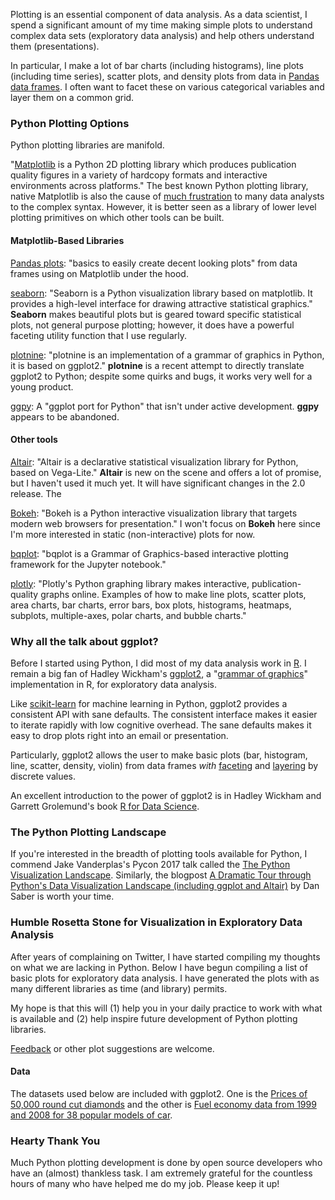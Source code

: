 
Plotting is an essential component of data analysis. As a data scientist,
I spend a significant amount of my time making simple plots to understand complex data sets (exploratory data analysis) and help others understand them (presentations).

In particular, I make a lot of bar charts (including histograms), line plots (including time series), scatter plots, and density plots from data in [Pandas data frames](https://pandas.pydata.org/pandas-docs/stable/generated/pandas.DataFrame.html "pandas.DataFrame documentation"). I often want to facet these on various categorical variables and layer them on a common grid.

### Python Plotting Options

Python plotting libraries are manifold.

"[Matplotlib](https://matplotlib.org/ "Matplotlib: Python plotting") is a Python 2D plotting library which produces publication quality figures in a variety of hardcopy formats and interactive environments across platforms." The best known Python plotting library, native Matplotlib is also the cause of [much frustration](https://stackoverflow.com/questions/tagged/matplotlib) to many data analysts to the complex syntax. However, it is better seen as a library of lower level plotting primitives on which other tools can be built.

#### Matplotlib-Based Libraries

[Pandas plots](https://pandas.pydata.org/pandas-docs/stable/visualization.html "pandas documentation"): "basics to easily create decent looking plots" from data frames using on Matplotlib under the hood.

[seaborn](https://seaborn.pydata.org/ "Seaborn: statistical data visualization"): "Seaborn is a Python visualization library based on matplotlib. It provides a high-level interface for drawing attractive statistical graphics." __Seaborn__ makes beautiful plots but is geared toward specific statistical plots, not general purpose plotting; however, it does have a powerful faceting utility function that I use regularly.

[plotnine](https://plotnine.readthedocs.io/en/stable/ "plotnine: A grammar of graphics for Python"): "plotnine is an implementation of a grammar of graphics in Python, it is based on ggplot2." __plotnine__ is a recent attempt to directly translate ggplot2 to Python; despite some quirks and bugs, it works very well for a young product.

[ggpy](https://github.com/yhat/ggpy "ggplot port for python"): A "ggplot port for Python" that isn't under active development. __ggpy__ appears to be abandoned.

#### Other tools

[Altair](https://altair-viz.github.io/ "Declarative Visualization in Python"): "Altair is a declarative statistical visualization library for Python, based on Vega-Lite." __Altair__ is new on the scene and offers a lot of promise, but I haven't used it much yet. It will have significant changes in the 2.0 release. The

[Bokeh](http://bokeh.pydata.org/en/latest/ "Python interactive visualization library"): "Bokeh is a Python interactive visualization library that targets modern web browsers for presentation."  I won't focus on __Bokeh__ here since I'm more interested in static (non-interactive) plots for now.

[bqplot](https://github.com/bloomberg/bqplot): "bqplot is a Grammar of Graphics-based interactive plotting framework for the Jupyter notebook."

[plotly](https://plot.ly/ "Plotly - Make charts and dashboards online"): "Plotly's Python graphing library makes interactive, publication-quality graphs online. Examples of how to make line plots, scatter plots, area charts, bar charts, error bars, box plots, histograms, heatmaps, subplots, multiple-axes, polar charts, and bubble charts."

### Why all the talk about ggplot?

Before I started using Python, I did most of my data analysis work in [R](https://cran.r-project.org/ "The Comprehensive R Archive Network"). I remain a big fan of Hadley Wickham's [ggplot2](http://ggplot2.org/ "ggplot2"), a "[grammar of graphics](https://www.amazon.com/Grammar-Graphics-Statistics-Computing/dp/0387245448 "The Grammar of Graphics (Statistics and Computing): Leland Wilkinson, D. Wills, D. Rope, A. Norton, R. Dubbs: 9780387245447: Amazon.com: Books")" implementation in R, for exploratory data analysis.

Like [scikit-learn](http://scikit-learn.org/ "scikit-learn: machine learning in Python") for machine learning in Python, ggplot2 provides a consistent API with sane defaults. The consistent interface makes it easier to iterate rapidly with low cognitive overhead. The sane defaults makes it easy to drop plots right into an email or presentation.

Particularly, ggplot2 allows the user to make basic plots (bar, histogram, line, scatter, density, violin) from data frames _with_ [faceting](http://ggplot2.tidyverse.org/reference/facet_grid.html) and [layering](https://rpubs.com/hadley/ggplot2-layers) by discrete values.

An excellent introduction to the power of ggplot2 is in Hadley Wickham and Garrett Grolemund's book [R for Data Science](http://r4ds.had.co.nz/data-visualisation.html).

### The Python Plotting Landscape

If you're interested in the breadth of plotting tools available for Python, I commend Jake Vanderplas's Pycon 2017 talk called the [The Python Visualization Landscape](https://www.youtube.com/watch?v=FytuB8nFHPQ). Similarly, the blogpost [A Dramatic Tour through Python's Data Visualization Landscape (including ggplot and Altair)](https://dsaber.com/2016/10/02/a-dramatic-tour-through-pythons-data-visualization-landscape-including-ggplot-and-altair/) by Dan Saber is worth your time.

### Humble Rosetta Stone for Visualization in Exploratory Data Analysis

After years of complaining on Twitter, I have started compiling my thoughts on what we are lacking in Python. Below I have begun compiling a list of basic plots for exploratory data analysis. I have generated the plots with as many different libraries as time (and library) permits.

My hope is that this will (1) help you in your daily practice to work with what is available and (2) help inspire future development of Python plotting libraries.

[Feedback](https://github.com/tdhopper/ggplot_vs_python_vis/issues) or other  plot suggestions are welcome.

#### Data

The datasets used below are included with ggplot2. One is the [Prices of 50,000 round cut diamonds](http://ggplot2.tidyverse.org/reference/diamonds.html) and the other is [Fuel economy data from 1999 and 2008 for 38 popular models of car](http://ggplot2.tidyverse.org/reference/mpg.html).

### Hearty Thank You

Much Python plotting development is done by open source developers who have an (almost) thankless task. I am extremely grateful for the countless hours of many who have helped me do my job. Please keep it up!

